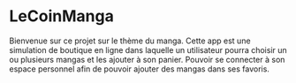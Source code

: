 # LeCoinManga

Bienvenue sur ce projet sur le thème du manga. Cette app est une simulation de boutique en ligne dans laquelle un utilisateur pourra choisir un ou plusieurs mangas et les ajouter à son panier. Pouvoir se connecter à son espace personnel afin de pouvoir ajouter des mangas dans ses favoris.
